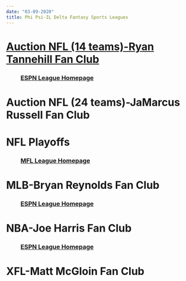 ```yaml
---
date: "03-09-2020"
title: Phi Psi-IL Delta Fantasy Sports Leagues
---
```


# [Auction NFL (14 teams)-Ryan Tannehill Fan Club](./main-page.html)
### &nbsp; &nbsp; &nbsp; &nbsp; &nbsp; [ESPN League Homepage](https://fantasy.espn.com/football/league?leagueId=21575912)
# Auction NFL (24 teams)-JaMarcus Russell Fan Club
# NFL Playoffs
### &nbsp; &nbsp; &nbsp; &nbsp; &nbsp; [MFL League Homepage](https://www63.myfantasyleague.com/2019/home/38637#0)
# MLB-Bryan Reynolds Fan Club
### &nbsp; &nbsp; &nbsp; &nbsp; &nbsp; [ESPN League Homepage](https://fantasy.espn.com/baseball/league?leagueId=62615350)
# NBA-Joe Harris Fan Club
### &nbsp; &nbsp; &nbsp; &nbsp; &nbsp; [ESPN League Homepage](https://fantasy.espn.com/basketball/league?leagueId=59873460)
# XFL-Matt McGloin Fan Club
